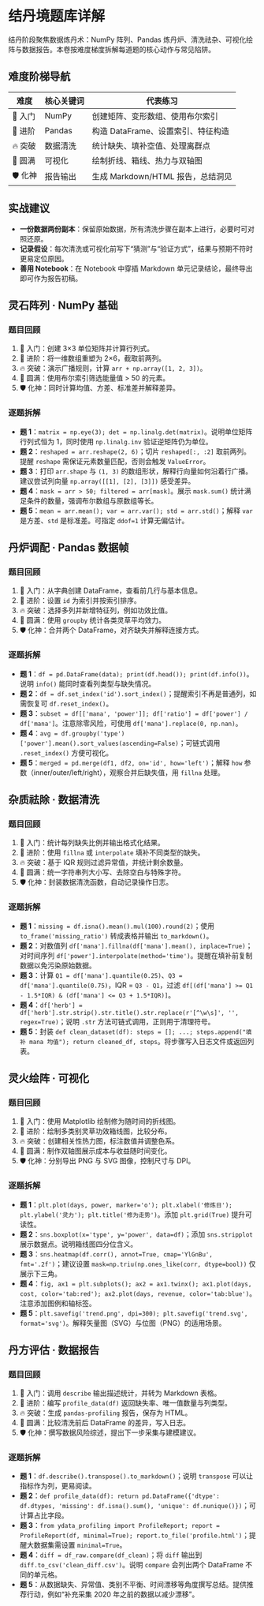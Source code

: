 # 结丹境题库详解

结丹阶段聚焦数据炼丹术：NumPy 阵列、Pandas 炼丹炉、清洗祛杂、可视化绘阵与数据报告。本卷按难度梯度拆解每道题的核心动作与常见陷阱。

## 难度阶梯导航

| 难度 | 核心关键词 | 代表练习 |
| --- | --- | --- |
| 🌱 入门 | NumPy | 创建矩阵、变形数组、使用布尔索引 |
| 🌿 进阶 | Pandas | 构造 DataFrame、设置索引、特征构造 |
| 🔥 突破 | 数据清洗 | 统计缺失、填补空值、处理离群点 |
| 🌟 圆满 | 可视化 | 绘制折线、箱线、热力与双轴图 |
| 🛡️ 化神 | 报告输出 | 生成 Markdown/HTML 报告，总结洞见 |

## 实战建议

- **一份数据两份副本**：保留原始数据，所有清洗步骤在副本上进行，必要时可对照还原。
- **记录假设**：每次清洗或可视化前写下“猜测”与“验证方式”，结果与预期不符时更易定位原因。
- **善用 Notebook**：在 Notebook 中穿插 Markdown 单元记录结论，最终导出即可作为报告初稿。

## 灵石阵列 · NumPy 基础

### 题目回顾
1. 🌱 入门：创建 3×3 单位矩阵并计算行列式。
2. 🌿 进阶：将一维数组重塑为 2×6，截取前两列。
3. 🔥 突破：演示广播规则，计算 `arr + np.array([1, 2, 3])`。
4. 🌟 圆满：使用布尔索引筛选能量值 > 50 的元素。
5. 🛡️ 化神：同时计算均值、方差、标准差并解释差异。

### 逐题拆解
- **题 1**：`matrix = np.eye(3); det = np.linalg.det(matrix)`。说明单位矩阵行列式恒为 1，同时使用 `np.linalg.inv` 验证逆矩阵仍为单位。
- **题 2**：`reshaped = arr.reshape(2, 6)`；切片 `reshaped[:, :2]` 取前两列。提醒 `reshape` 需保证元素数量匹配，否则会触发 `ValueError`。
- **题 3**：打印 `arr.shape` 与 `(1, 3)` 的数组形状，解释行向量如何沿着行广播。建议尝试列向量 `np.array([[1], [2], [3]])` 感受差异。
- **题 4**：`mask = arr > 50; filtered = arr[mask]`。展示 `mask.sum()` 统计满足条件的数量，强调布尔数组与原数组等长。
- **题 5**：`mean = arr.mean(); var = arr.var(); std = arr.std()`；解释 `var` 是方差、`std` 是标准差。可指定 `ddof=1` 计算无偏估计。

## 丹炉调配 · Pandas 数据帧

### 题目回顾
1. 🌱 入门：从字典创建 DataFrame，查看前几行与基本信息。
2. 🌿 进阶：设置 `id` 为索引并按索引排序。
3. 🔥 突破：选择多列并新增特征列，例如功效比值。
4. 🌟 圆满：使用 `groupby` 统计各类灵草平均效力。
5. 🛡️ 化神：合并两个 DataFrame，对齐缺失并解释连接方式。

### 逐题拆解
- **题 1**：`df = pd.DataFrame(data); print(df.head()); print(df.info())`。说明 `info()` 能同时查看列类型与缺失情况。
- **题 2**：`df = df.set_index('id').sort_index()`；提醒索引不再是普通列，如需恢复可 `df.reset_index()`。
- **题 3**：`subset = df[['mana', 'power']]; df['ratio'] = df['power'] / df['mana']`。注意除零风险，可使用 `df['mana'].replace(0, np.nan)`。
- **题 4**：`avg = df.groupby('type')['power'].mean().sort_values(ascending=False)`；可链式调用 `.reset_index()` 方便可视化。
- **题 5**：`merged = pd.merge(df1, df2, on='id', how='left')`；解释 `how` 参数（inner/outer/left/right），观察合并后缺失值，用 `fillna` 处理。

## 杂质祛除 · 数据清洗

### 题目回顾
1. 🌱 入门：统计每列缺失比例并输出格式化结果。
2. 🌿 进阶：使用 `fillna` 或 `interpolate` 填补不同类型的缺失。
3. 🔥 突破：基于 IQR 规则过滤异常值，并统计剩余数量。
4. 🌟 圆满：统一字符串列大小写、去除空白与特殊字符。
5. 🛡️ 化神：封装数据清洗函数，自动记录操作日志。

### 逐题拆解
- **题 1**：`missing = df.isna().mean().mul(100).round(2)`；使用 `to_frame('missing_ratio')` 转成表格并输出 `to_markdown()`。
- **题 2**：对数值列 `df['mana'].fillna(df['mana'].mean(), inplace=True)`；对时间序列 `df['power'].interpolate(method='time')`。提醒在填补前复制数据以免污染原始数据。
- **题 3**：计算 `Q1 = df['mana'].quantile(0.25)`、`Q3 = df['mana'].quantile(0.75)`，IQR = `Q3 - Q1`，过滤 `df[(df['mana'] >= Q1 - 1.5*IQR) & (df['mana'] <= Q3 + 1.5*IQR)]`。
- **题 4**：`df['herb'] = df['herb'].str.strip().str.title().str.replace(r'[^\w\s]', '', regex=True)`；说明 `.str` 方法可链式调用，正则用于清理符号。
- **题 5**：封装 `def clean_dataset(df): steps = []; ...; steps.append("填补 mana 均值"); return cleaned_df, steps`。将步骤写入日志文件或返回列表。

## 灵火绘阵 · 可视化

### 题目回顾
1. 🌱 入门：使用 Matplotlib 绘制修为随时间的折线图。
2. 🌿 进阶：绘制多类别灵草功效箱线图，比较分布。
3. 🔥 突破：创建相关性热力图，标注数值并调整色系。
4. 🌟 圆满：制作双轴图展示成本与收益随时间变化。
5. 🛡️ 化神：分别导出 PNG 与 SVG 图像，控制尺寸与 DPI。

### 逐题拆解
- **题 1**：`plt.plot(days, power, marker='o'); plt.xlabel('修炼日'); plt.ylabel('灵力'); plt.title('修为走势')`。添加 `plt.grid(True)` 提升可读性。
- **题 2**：`sns.boxplot(x='type', y='power', data=df)`；添加 `sns.stripplot` 展示数据点。说明箱线图四分位含义。
- **题 3**：`sns.heatmap(df.corr(), annot=True, cmap='YlGnBu', fmt='.2f')`；建议设置 `mask=np.triu(np.ones_like(corr, dtype=bool))` 仅展示下三角。
- **题 4**：`fig, ax1 = plt.subplots(); ax2 = ax1.twinx(); ax1.plot(days, cost, color='tab:red'); ax2.plot(days, revenue, color='tab:blue')`。注意添加图例和轴标签。
- **题 5**：`plt.savefig('trend.png', dpi=300); plt.savefig('trend.svg', format='svg')`。解释矢量图（SVG）与位图（PNG）的适用场景。

## 丹方评估 · 数据报告

### 题目回顾
1. 🌱 入门：调用 `describe` 输出描述统计，并转为 Markdown 表格。
2. 🌿 进阶：编写 `profile_data(df)` 返回缺失率、唯一值数量与列类型。
3. 🔥 突破：生成 `pandas-profiling` 报告，保存为 HTML。
4. 🌟 圆满：比较清洗前后 DataFrame 的差异，写入日志。
5. 🛡️ 化神：撰写数据风险综述，提出下一步采集与建模建议。

### 逐题拆解
- **题 1**：`df.describe().transpose().to_markdown()`；说明 `transpose` 可以让指标作为列，更易阅读。
- **题 2**：`def profile_data(df): return pd.DataFrame({'dtype': df.dtypes, 'missing': df.isna().sum(), 'unique': df.nunique()})`；可计算占比字段。
- **题 3**：`from ydata_profiling import ProfileReport; report = ProfileReport(df, minimal=True); report.to_file('profile.html')`；提醒大数据集需设置 `minimal=True`。
- **题 4**：`diff = df_raw.compare(df_clean)`；将 `diff` 输出到 `diff.to_csv('clean_diff.csv')`。说明 `compare` 会列出两个 DataFrame 不同的单元格。
- **题 5**：从数据缺失、异常值、类别不平衡、时间漂移等角度撰写总结。提供推荐行动，例如“补充采集 2020 年之前的数据以减少漂移”。
